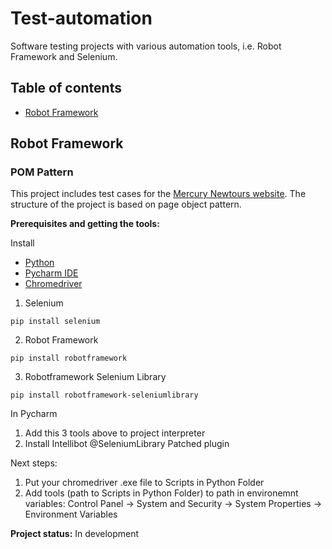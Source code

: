 # Test-automation
Software testing projects with various automation tools, i.e. Robot Framework and Selenium.

## Table of contents
* [Robot Framework](#Robot-Framework)

## Robot Framework

### POM Pattern
This project includes test cases for the [Mercury Newtours website](http://newtours.demoaut.com/). 
The structure of the project is based on page object pattern.

**Prerequisites and getting the tools:**

Install 
* [Python](https://www.python.org/downloads/)
* [Pycharm IDE](https://www.jetbrains.com/pycharm/download/#section=windows)
* [Chromedriver](https://chromedriver.chromium.org/downloads)

1. Selenium
```
pip install selenium
```

2. Robot Framework
```
pip install robotframework
```

3. Robotframework Selenium Library 
```
pip install robotframework-seleniumlibrary
```

In Pycharm
1. Add this 3 tools above to project interpreter
2. Install Intellibot @SeleniumLibrary Patched plugin

Next steps: 
1. Put your chromedriver .exe file to Scripts in Python Folder 
2. Add tools (path to Scripts in Python Folder) to path in environemnt variables: 
Control Panel -> System and Security -> System Properties
-> Environment Variables 


**Project status:**  In development  
